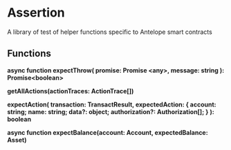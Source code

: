 # Assertion

A library of test of helper functions specific to Antelope smart contracts

## Functions

**async function expectThrow(
  promise: Promise &lt;any&gt;,
  message: string
): Promise&lt;boolean&gt;**

**getAllActions(actionTraces: ActionTrace[])**

**expectAction(
  transaction: TransactResult,
  expectedAction: {
    account: string;
    name: string;
    data?: object;
    authorization?: Authorization[];
  }
): boolean**

**async function expectBalance(account: Account, expectedBalance: Asset)**
